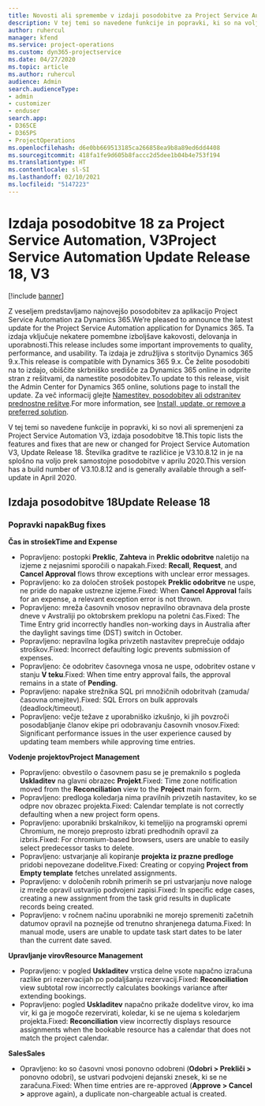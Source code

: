 ```yaml
---
title: Novosti ali spremembe v izdaji posodobitve za Project Service Automation 18, V3
description: V tej temi so navedene funkcije in popravki, ki so na voljo za Project Service Automation V3, izdaja posodobitve 18.
author: ruhercul
manager: kfend
ms.service: project-operations
ms.custom: dyn365-projectservice
ms.date: 04/27/2020
ms.topic: article
ms.author: ruhercul
audience: Admin
search.audienceType:
- admin
- customizer
- enduser
search.app:
- D365CE
- D365PS
- ProjectOperations
ms.openlocfilehash: d6e0bb669513185ca266858ea9b8a89ed6dd4408
ms.sourcegitcommit: 418fa1fe9d605b8faccc2d5dee1b04b4e753f194
ms.translationtype: HT
ms.contentlocale: sl-SI
ms.lasthandoff: 02/10/2021
ms.locfileid: "5147223"
---
```

# <a name="project-service-automation-update-release-18-v3"></a><span data-ttu-id="2ae51-103">Izdaja posodobitve 18 za Project Service Automation, V3</span><span class="sxs-lookup"><span data-stu-id="2ae51-103">Project Service Automation Update Release 18, V3</span></span>

[!include [banner](../includes/psa-now-project-operations.md)]

<span data-ttu-id="2ae51-104">Z veseljem predstavljamo najnovejšo posodobitev za aplikacijo Project Service Automation za Dynamics 365.</span><span class="sxs-lookup"><span data-stu-id="2ae51-104">We’re pleased to announce the latest update for the Project Service Automation application for Dynamics 365.</span></span> <span data-ttu-id="2ae51-105">Ta izdaja vključuje nekatere pomembne izboljšave kakovosti, delovanja in uporabnosti.</span><span class="sxs-lookup"><span data-stu-id="2ae51-105">This release includes some important improvements to quality, performance, and usability.</span></span> <span data-ttu-id="2ae51-106">Ta izdaja je združljiva s storitvijo Dynamics 365 9.x.</span><span class="sxs-lookup"><span data-stu-id="2ae51-106">This release is compatible with Dynamics 365 9.x.</span></span> <span data-ttu-id="2ae51-107">Če želite posodobiti na to izdajo, obiščite skrbniško središče za Dynamics 365 online in odprite stran z rešitvami, da namestite posodobitev.</span><span class="sxs-lookup"><span data-stu-id="2ae51-107">To update to this release, visit the Admin Center for Dynamics 365 online, solutions page to install the update.</span></span> <span data-ttu-id="2ae51-108">Za več informacij glejte [Namestitev, posodobitev ali odstranitev prednostne rešitve](https://docs.microsoft.com/power-platform/admin/install-remove-preferred-solution).</span><span class="sxs-lookup"><span data-stu-id="2ae51-108">For more information, see [Install, update, or remove a preferred solution](https://docs.microsoft.com/power-platform/admin/install-remove-preferred-solution).</span></span>

<span data-ttu-id="2ae51-109">V tej temi so navedene funkcije in popravki, ki so novi ali spremenjeni za Project Service Automation V3, izdaja posodobitve 18.</span><span class="sxs-lookup"><span data-stu-id="2ae51-109">This topic lists the features and fixes that are new or changed for Project Service Automation V3, Update Release 18.</span></span> <span data-ttu-id="2ae51-110">Številka graditve te različice je V3.10.8.12 in je na splošno na voljo prek samostojne posodobitve v aprilu 2020.</span><span class="sxs-lookup"><span data-stu-id="2ae51-110">This version has a build number of V3.10.8.12 and is generally available through a self-update in April 2020.</span></span>

## <a name="update-release-18"></a><span data-ttu-id="2ae51-111">Izdaja posodobitve 18</span><span class="sxs-lookup"><span data-stu-id="2ae51-111">Update Release 18</span></span>

### <a name="bug-fixes"></a><span data-ttu-id="2ae51-112">Popravki napak</span><span class="sxs-lookup"><span data-stu-id="2ae51-112">Bug fixes</span></span>

<span data-ttu-id="2ae51-113">**Čas in strošek**</span><span class="sxs-lookup"><span data-stu-id="2ae51-113">**Time and Expense**</span></span>

- <span data-ttu-id="2ae51-114">Popravljeno: postopki **Preklic**, **Zahteva** in **Preklic odobritve** naletijo na izjeme z nejasnimi sporočili o napakah.</span><span class="sxs-lookup"><span data-stu-id="2ae51-114">Fixed: **Recall**, **Request**, and **Cancel Approval** flows throw exceptions with unclear error messages.</span></span>
- <span data-ttu-id="2ae51-115">Popravljeno: ko za določen strošek postopek **Preklic odobritve** ne uspe, ne pride do napake ustrezne izjeme.</span><span class="sxs-lookup"><span data-stu-id="2ae51-115">Fixed: When **Cancel Approval** fails for an expense, a relevant exception error is not thrown.</span></span>
- <span data-ttu-id="2ae51-116">Popravljeno: mreža časovnih vnosov nepravilno obravnava dela proste dneve v Avstraliji po oktobrskem preklopu na poletni čas.</span><span class="sxs-lookup"><span data-stu-id="2ae51-116">Fixed: The Time Entry grid incorrectly handles non-working days in Australia after the daylight savings time (DST) switch in October.</span></span>
- <span data-ttu-id="2ae51-117">Popravljeno: nepravilna logika privzetih nastavitev preprečuje oddajo stroškov.</span><span class="sxs-lookup"><span data-stu-id="2ae51-117">Fixed: Incorrect defaulting logic prevents submission of expenses.</span></span>
- <span data-ttu-id="2ae51-118">Popravljeno: če odobritev časovnega vnosa ne uspe, odobritev ostane v stanju **V teku**.</span><span class="sxs-lookup"><span data-stu-id="2ae51-118">Fixed: When time entry approval fails, the approval remains in a state of **Pending**.</span></span>
- <span data-ttu-id="2ae51-119">Popravljeno: napake strežnika SQL pri množičnih odobritvah (zamuda/časovna omejitev).</span><span class="sxs-lookup"><span data-stu-id="2ae51-119">Fixed: SQL Errors on bulk approvals (deadlock/timeout).</span></span>
- <span data-ttu-id="2ae51-120">Popravljeno: večje težave z uporabniško izkušnjo, ki jih povzroči posodabljanje članov ekipe pri odobravanju časovnih vnosov.</span><span class="sxs-lookup"><span data-stu-id="2ae51-120">Fixed: Significant performance issues in the user experience caused by updating team members while approving time entries.</span></span>

<span data-ttu-id="2ae51-121">**Vodenje projektov**</span><span class="sxs-lookup"><span data-stu-id="2ae51-121">**Project Management**</span></span>

- <span data-ttu-id="2ae51-122">Popravljeno: obvestilo o časovnem pasu se je premaknilo s pogleda **Uskladitev** na glavni obrazec **Projekt**.</span><span class="sxs-lookup"><span data-stu-id="2ae51-122">Fixed: Time zone notification moved from the **Reconciliation** view to the **Project** main form.</span></span>
- <span data-ttu-id="2ae51-123">Popravljeno: predloga koledarja nima pravilnih privzetih nastavitev, ko se odpre nov obrazec projekta.</span><span class="sxs-lookup"><span data-stu-id="2ae51-123">Fixed: Calendar template is not correctly defaulting when a new project form opens.</span></span>
- <span data-ttu-id="2ae51-124">Popravljeno: uporabniki brskalnikov, ki temeljijo na programski opremi Chromium, ne morejo preprosto izbrati predhodnih opravil za izbris.</span><span class="sxs-lookup"><span data-stu-id="2ae51-124">Fixed: For chromium-based browsers, users are unable to easily select predecessor tasks to delete.</span></span>
- <span data-ttu-id="2ae51-125">Popravljeno: ustvarjanje ali kopiranje **projekta iz prazne predloge** pridobi nepovezane dodelitve.</span><span class="sxs-lookup"><span data-stu-id="2ae51-125">Fixed: Creating or copying **Project from Empty template** fetches unrelated assignments.</span></span>
- <span data-ttu-id="2ae51-126">Popravljeno: v določenih robnih primerih se pri ustvarjanju nove naloge iz mreže opravil ustvarijo podvojeni zapisi.</span><span class="sxs-lookup"><span data-stu-id="2ae51-126">Fixed: In specific edge cases, creating a new assignment from the task grid results in duplicate records being created.</span></span>
- <span data-ttu-id="2ae51-127">Popravljeno: v ročnem načinu uporabniki ne morejo spremeniti začetnih datumov opravil na poznejše od trenutno shranjenega datuma.</span><span class="sxs-lookup"><span data-stu-id="2ae51-127">Fixed: In manual mode, users are unable to update task start dates to be later than the current date saved.</span></span>

<span data-ttu-id="2ae51-128">**Upravljanje virov**</span><span class="sxs-lookup"><span data-stu-id="2ae51-128">**Resource Management**</span></span>

- <span data-ttu-id="2ae51-129">Popravljeno: v pogled **Uskladitev** vrstica delne vsote napačno izračuna razlike pri rezervacijah po podaljšanju rezervacij.</span><span class="sxs-lookup"><span data-stu-id="2ae51-129">Fixed: **Reconciliation** view subtotal row incorrectly calculates bookings variance after extending bookings.</span></span>
- <span data-ttu-id="2ae51-130">Popravljeno: pogled **Uskladitev** napačno prikaže dodelitve virov, ko ima vir, ki ga je mogoče rezervirati, koledar, ki se ne ujema s koledarjem projekta.</span><span class="sxs-lookup"><span data-stu-id="2ae51-130">Fixed: **Reconciliation** view incorrectly displays resource assignments when the bookable resource has a calendar that does not match the project calendar.</span></span>

<span data-ttu-id="2ae51-131">**Sales**</span><span class="sxs-lookup"><span data-stu-id="2ae51-131">**Sales**</span></span>

- <span data-ttu-id="2ae51-132">Opravljeno: ko so časovni vnosi ponovno odobreni (**Odobri > Prekliči >** ponovno odobri), se ustvari podvojeni dejanski znesek, ki se ne zaračuna.</span><span class="sxs-lookup"><span data-stu-id="2ae51-132">Fixed: When time entries are re-approved (**Approve > Cancel >** approve again), a duplicate non-chargeable actual is created.</span></span>
